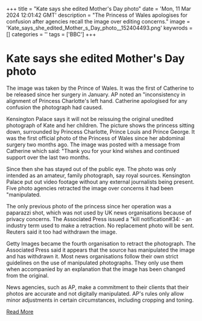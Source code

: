 +++
title = "Kate says she edited Mother's Day photo"
date = 'Mon, 11 Mar 2024 12:01:42 GMT'
description = "The Princess of Wales apologises for confusion after agencies recall the image over editing concerns."
image = 'Kate_says_she_edited_Mother_s_Day_photo__152404493.png'
keywrods =  []
categories = ''
tags = ['BBC']
+++

# Kate says she edited Mother's Day photo

The image was taken by the Prince of Wales.
It was the first of Catherine to be released since her surgery in January.
AP noted an <bb>"inconsistency in alignment of Princess Charlotte<bb>'s left hand.
Catherine apologised for any confusion the photograph had caused.

Kensington Palace says it will not be reissuing the original unedited photograph of Kate and her children.
The picture shows the princess sitting down, surrounded by Princess Charlotte, Prince Louis and Prince George.
It was the first official photo of the Princess of Wales since her abdominal surgery two months ago.
The image was posted with a message from Catherine which said: <bb>"Thank you for your kind wishes and continued support over the last two months.

Since then she has stayed out of the public eye.
The photo was only intended as an amateur, family photograph, say royal sources.
Kensington Palace put out video footage without any external journalists being present.
Five photo agencies retracted the image over concerns it had been <bb>"manipulated.

The only previous photo of the princess since her operation was a paparazzi shot, which was not used by UK news organisations because of privacy concerns.
The Associated Press issued a <bb>"kill notification<bb>#34: - an industry term used to make a retraction.
No replacement photo will be sent.
Reuters said it too had withdrawn the image.

Getty Images became the fourth organisation to retract the photograph.
The Associated Press said it appears that the source has manipulated the image and has withdrawn it.
Most news organisations follow their own strict guidelines on the use of manipulated photographs.
They only use them when accompanied by an explanation that the image has been changed from the original.

News agencies, such as AP, make a commitment to their clients that their photos are accurate and not digitally manipulated.
AP<bb>'s rules only allow minor adjustments in certain circumstances, including cropping and toning.


[Read More](https://www.bbc.co.uk/news/uk-68534359)
